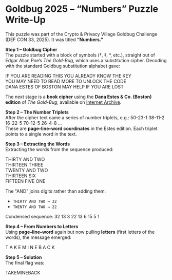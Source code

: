 # Goldbug 2025 – “Numbers” Puzzle Write-Up

This puzzle was part of the Crypto & Privacy Village Goldbug Challenge (DEF CON 33, 2025). 
It was titled **“Numbers.”**

**Step 1 – Goldbug Cipher**  
The puzzle started with a block of symbols (†, ‡, *, etc.), straight out of Edgar Allan Poe’s *The Gold-Bug*, which uses a substitution cipher. Decoding with the standard Goldbug substitution alphabet gave:

IF YOU ARE READING THIS YOU ALREADY KNOW THE KEY  
YOU MAY NEED TO READ MORE TO UNLOCK THE CODE  
DANA ESTES OF BOSTON MAY HELP IF YOU ARE LOST

The next stage is a **book cipher** using the **Dana Estes & Co. (Boston) edition** of *The Gold-Bug*, available on [Internet Archive](https://archive.org/details/goldbug00poee_0).

**Step 2 – The Number Triplets**  
After the cipher text came a series of number triplets, e.g.: 50-23-1 38-11-2 16-22-5 70-12-5 26-4-8 ...  
These are **page–line–word coordinates** in the Estes edition. Each triplet points to a single word in the text.

**Step 3 – Extracting the Words**  
Extracting the words from the sequence produced:

THIRTY AND TWO  
THIRTEEN THREE  
TWENTY AND TWO  
THIRTEEN SIX  
FIFTEEN FIVE ONE

The "AND" joins digits rather than adding them:  
- `THIRTY AND TWO → 32`  
- `TWENTY AND TWO → 22`  

Condensed sequence: 32 13 3 22 13 6 15 5 1

**Step 4 – From Numbers to Letters**  
Using **page–line–word** again but now pulling **letters** (first letters of the words), the message emerged:

T A K E M I N E B A C K

**Step 5 – Solution**  
The final flag was:

TAKEMINEBACK
